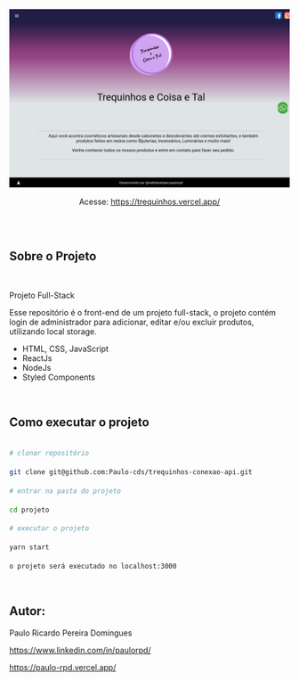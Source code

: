 <div align="center">
    <img src="./src/images/trequinhos.png" width="600px" />
</div>
<div align="center">
    <p> Acesse: <a href="https://trequinhos.vercel.app/" target="blanck" >https://trequinhos.vercel.app/</a>
    </p>
</div>
</br></br>
<h2>Sobre o Projeto </h2>
</br>
<div>
<p>Projeto Full-Stack</p>
<p> Esse repositório é o front-end de um projeto full-stack, o projeto contém login de administrador para adicionar, editar e/ou excluir produtos, utilizando local storage.
</p>
</div>
<div >
<ul>
<li>HTML, CSS, JavaScript</li>
<li>ReactJs</li>
<li>NodeJs</li>
<li>Styled Components</li>
</ul>
</div>
</br>
<h2>Como executar o projeto</h2>

```bash

# clonar repositório

git clone git@github.com:Paulo-cds/trequinhos-conexao-api.git

# entrar na pasta do projeto

cd projeto

# executar o projeto

yarn start

o projeto será executado no localhost:3000

```

</br>
<h2>Autor:</h2>
<p>Paulo Ricardo Pereira Domingues</p>
<p><a href="https://www.linkedin.com/in/paulorpd/" target="blanck">https://www.linkedin.com/in/paulorpd/</a></p>
<p><a href="https://paulo-rpd.vercel.app/" target="blanck">https://paulo-rpd.vercel.app/</a></p>
